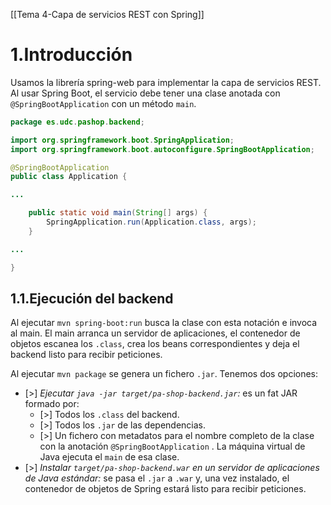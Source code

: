 [[Tema 4-Capa de servicios REST con Spring]]

# 1.Introducción
Usamos la librería spring-web para implementar la capa de servicios REST. Al usar Spring Boot, el servicio debe tener una clase anotada con `@SpringBootApplication` con un método `main`.

```java
package es.udc.pashop.backend;

import org.springframework.boot.SpringApplication;
import org.springframework.boot.autoconfigure.SpringBootApplication;

@SpringBootApplication
public class Application {

...

    public static void main(String[] args) {
        SpringApplication.run(Application.class, args);
    }

...

}

```

## 1.1.Ejecución del backend
Al ejecutar `mvn spring-boot:run` busca la clase con esta notación e invoca al main. El main arranca un servidor de aplicaciones, el contenedor de objetos escanea los `.class`, crea los beans correspondientes y deja el backend listo para recibir peticiones.

Al ejecutar `mvn package` se genera un fichero `.jar`. Tenemos dos opciones:
+ [>] *Ejecutar `java -jar target/pa-shop-backend.jar`:* es un fat JAR formado por:
	+ [>] Todos los `.class` del backend.
	+ [>] Todos los `.jar` de las dependencias.
	+ [>] Un fichero con metadatos para el nombre completo de la clase con la anotación `@SpringBootApplication` . La máquina virtual de Java ejecuta el `main` de esa clase.
+ [>] *Instalar `target/pa-shop-backend.war` en un servidor de aplicaciones de Java estándar:* se pasa el `.jar` a `.war` y, una vez instalado, el contenedor de objetos de Spring estará listo para recibir peticiones.